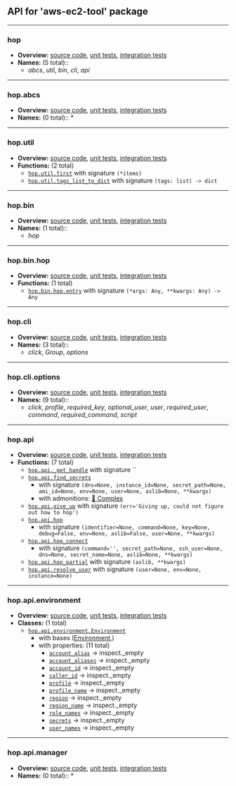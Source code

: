 ## API for 'aws-ec2-tool' package

---------------------------------------------------------------------------------------------------------------------------------------------------------------
### hop
* **Overview:**  [source code](/src/hop/__init__.py), [unit tests](/tests/units/), [integration tests](/tests/integrations/)
* **Names:** (5 total)::
  *  *abcs*, *util*, *bin*, *cli*, *api*
-------------------------------------------------------------------------------
### hop.abcs
* **Overview:**  [source code](/src/hop/abcs/__init__.py), [unit tests](/tests/units/), [integration tests](/tests/integrations/)
* **Names:** (0 total)::
  * 
-------------------------------------------------------------------------------
### hop.util
* **Overview:**  [source code](/src/hop/util/__init__.py), [unit tests](/tests/units/), [integration tests](/tests/integrations/)
* **Functions:** (2 total)
  * [`hop.util.first`](/src/hop/util/__init__.py#L9-L14) with signature `(*items)`
  * [`hop.util.tags_list_to_dict`](/src/hop/util/__init__.py#L17-L21) with signature `(tags: list) -> dict`
-------------------------------------------------------------------------------
### hop.bin
* **Overview:**  [source code](/src/hop/bin/__init__.py), [unit tests](/tests/units/), [integration tests](/tests/integrations/)
* **Names:** (1 total)::
  *  *hop*
-------------------------------------------------------------------------------
### hop.bin.hop
* **Overview:**  [source code](/src/hop/bin/hop.py), [unit tests](/tests/units/), [integration tests](/tests/integrations/)
* **Functions:** (1 total)
  * [`hop.bin.hop.entry`](/src/hop/bin/hop.py#L11-L58) with signature `(*args: Any, **kwargs: Any) -> Any`
-------------------------------------------------------------------------------
### hop.cli
* **Overview:**  [source code](/src/hop/cli/__init__.py), [unit tests](/tests/units/), [integration tests](/tests/integrations/)
* **Names:** (3 total)::
  *  *click*, *Group*, *options*
-------------------------------------------------------------------------------
### hop.cli.options
* **Overview:**  [source code](/src/hop/cli/options.py), [unit tests](/tests/units/), [integration tests](/tests/integrations/)
* **Names:** (9 total)::
  *  *click*, *profile*, *required_key*, *optional_user*, *user*, *required_user*, *command*, *required_command*, *script*
-------------------------------------------------------------------------------
### hop.api
* **Overview:**  [source code](/src/hop/api/__init__.py), [unit tests](/tests/units/), [integration tests](/tests/integrations/)
* **Functions:** (7 total)
  * [`hop.api._get_handle`](/src/hop/api/__init__.py#L24-L34) with signature ``
  * [`hop.api.find_secrets`](/src/hop/api/__init__.py#L138-L305)
    * with signature `(dns=None, instance_id=None, secret_path=None, ami_id=None, env=None, user=None, aslib=None, **kwargs)`
    * with admonitions:  [🐉 Complex](/src/hop/api/__init__.py#L1 "score 25 / 7") 
  * [`hop.api.give_up`](/src/hop/api/__init__.py#L51-L54) with signature `(err='Giving up, could not figure out how to hop')`
  * [`hop.api.hop`](/src/hop/api/__init__.py#L60-L108)
    * with signature `(identifier=None, command=None, key=None, debug=False, env=None, aslib=False, user=None, **kwargs)`
  * [`hop.api.hop_connect`](/src/hop/api/__init__.py#L308-L350)
    * with signature `(command='', secret_path=None, ssh_user=None, dns=None, secret_name=None, aslib=None, **kwargs)`
  * [`hop.api.hop_partial`](/src/hop/api/__init__.py#L111-L135) with signature `(aslib, **kwargs)`
  * [`hop.api.resolve_user`](/src/hop/api/__init__.py#L37-L48) with signature `(user=None, env=None, instance=None)`
-------------------------------------------------------------------------------
### hop.api.environment
* **Overview:**  [source code](/src/hop/api/environment.py), [unit tests](/tests/units/), [integration tests](/tests/integrations/)
* **Classes:** (1 total)
  * [`hop.api.environment.Environment`](/src/hop/api/environment.py#L16-L114)
    * with bases ([Environment](#ssmapienvironment),)
    * with properties: (11 total)
      *  [`account_alias`](/src/hop/api/environment.py#L62) -> inspect._empty
      *  [`account_aliases`](/src/hop/api/environment.py#L56) -> inspect._empty
      *  [`account_id`](/src/hop/api/environment.py#L71) -> inspect._empty
      *  [`caller_id`](/src/hop/api/environment.py#L67) -> inspect._empty
      *  [`profile`](/src/hop/api/environment.py#L47) -> inspect._empty
      *  [`profile_name`](/src/hop/api/environment.py#L47) -> inspect._empty
      *  [`region`](/src/hop/api/environment.py#L75) -> inspect._empty
      *  [`region_name`](/src/hop/api/environment.py#L75) -> inspect._empty
      *  [`role_names`](/src/hop/api/environment.py#L128) -> inspect._empty
      *  [`secrets`](/src/hop/api/environment.py#L162) -> inspect._empty
      *  [`user_names`](/src/hop/api/environment.py#L122) -> inspect._empty
-------------------------------------------------------------------------------
### hop.api.manager
* **Overview:**  [source code](/src/hop/api/manager.py), [unit tests](/tests/units/), [integration tests](/tests/integrations/)
* **Names:** (0 total)::
  * 
